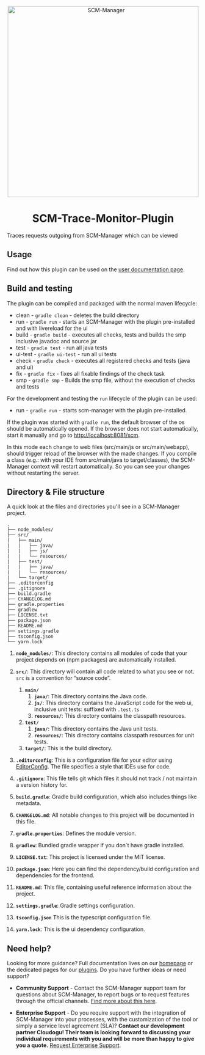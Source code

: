<p align="center">
  <a href="https://www.scm-manager.org/">
    <img alt="SCM-Manager" src="https://download.scm-manager.org/images/logo/scm-manager_logo.png" width="500" />
  </a>
</p>
<h1 align="center">
  SCM-Trace-Monitor-Plugin
</h1>

Traces requests outgoing from SCM-Manager which can be viewed

## Usage

Find out how this plugin can be used on the [user documentation page](https://scm-manager.org/plugins/scm-trace-monitor-plugin/docs).

## Build and testing

The plugin can be compiled and packaged with the normal maven lifecycle:

* clean - `gradle clean` - deletes the build directory
* run - `gradle run` - starts an SCM-Manager with the plugin pre-installed and with livereload for the ui
* build - `gradle build` - executes all checks, tests and builds the smp inclusive javadoc and source jar
* test - `gradle test` - run all java tests
* ui-test - `gradle ui-test` - run all ui tests
* check - `gradle check` - executes all registered checks and tests (java and ui)
* fix - `gradle fix` - fixes all fixable findings of the check task
* smp - `gradle smp` - Builds the smp file, without the execution of checks and tests

For the development and testing the `run` lifecycle of the plugin can be used:

* run - `gradle run` - starts scm-manager with the plugin pre-installed.

If the plugin was started with `gradle run`, the default browser of the os should be automatically opened.
If the browser does not start automatically, start it manually and go to [http://localhost:8081/scm](http://localhost:8081/scm).

In this mode each change to web files (src/main/js or src/main/webapp), should trigger reload of the browser with the made changes.
If you compile a class (e.g.: with your IDE from src/main/java to target/classes), 
the SCM-Manager context will restart automatically. So you can see your changes without restarting the server.

## Directory & File structure

A quick look at the files and directories you'll see in a SCM-Manager project.

    .
    ├── node_modules/
    ├── src/
    |   ├── main/
    |   |   ├── java/
    |   |   ├── js/
    |   |   └── resources/
    |   ├── test/
    |   |   ├── java/
    |   |   └── resources/
    |   └── target/
    ├── .editorconfig
    ├── .gitignore
    ├── build.gradle
    ├── CHANGELOG.md
    ├── gradle.properties
    ├── gradlew
    ├── LICENSE.txt
    ├── package.json
    ├── README.md
    ├── settings.gradle
    ├── tsconfig.json
    └── yarn.lock

1.  **`node_modules/`**: This directory contains all modules of code that your project depends on (npm packages) are automatically installed.

2.  **`src/`**: This directory will contain all code related to what you see or not. `src` is a convention for “source code”.
    1. **`main/`**
        1. **`java/`**: This directory contains the Java code.
        2. **`js/`**: This directory contains the JavaScript code for the web ui, inclusive unit tests: suffixed with `.test.ts`
        3. **`resources/`**: This directory contains the classpath resources.
    2. **`test/`**
        1. **`java/`**: This directory contains the Java unit tests.
        3. **`resources/`**: This directory contains classpath resources for unit tests.
    3. **`target/`**: This is the build directory.
    
3.  **`.editorconfig`**: This is a configuration file for your editor using [EditorConfig](https://editorconfig.org/). The file specifies a style that IDEs use for code.

4.  **`.gitignore`**: This file tells git which files it should not track / not maintain a version history for.

5.  **`build.gradle`**: Gradle build configuration, which also includes things like metadata.

6.  **`CHANGELOG.md`**: All notable changes to this project will be documented in this file.

7.  **`gradle.properties`**: Defines the module version.

8.  **`gradlew`**: Bundled gradle wrapper if you don`t have gradle installed.

9.  **`LICENSE.txt`**: This project is licensed under the MIT license.

10.  **`package.json`**: Here you can find the dependency/build configuration and dependencies for the frontend.

11.  **`README.md`**: This file, containing useful reference information about the project.
    
12.  **`settings.gradle`**: Gradle settings configuration.

13. **`tsconfig.json`** This is the typescript configuration file.

14. **`yarn.lock`**: This is the ui dependency configuration.

## Need help?

Looking for more guidance? Full documentation lives on our [homepage](https://www.scm-manager.org/docs/) or the dedicated pages for our [plugins](https://www.scm-manager.org/plugins/). Do you have further ideas or need support?

- **Community Support** - Contact the SCM-Manager support team for questions about SCM-Manager, to report bugs or to request features through the official channels. [Find more about this here](https://www.scm-manager.org/support/).

- **Enterprise Support** - Do you require support with the integration of SCM-Manager into your processes, with the customization of the tool or simply a service level agreement (SLA)? **Contact our development partner Cloudogu! Their team is looking forward to discussing your individual requirements with you and will be more than happy to give you a quote.** [Request Enterprise Support](https://cloudogu.com/en/scm-manager-enterprise/).
